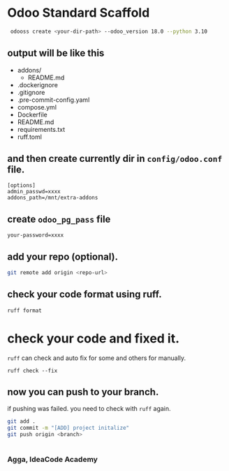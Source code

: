 
# Odoo Standard Scaffold


```zsh
 odooss create <your-dir-path> --odoo_version 18.0 --python 3.10
```

## output will be like this

- addons/
  - README.md
- .dockerignore
- .gitignore
- .pre-commit-config.yaml
- compose.yml
- Dockerfile
- README.md
- requirements.txt
- ruff.toml

## and then create currently dir in `config/odoo.conf` file.

```
[options]
admin_passwd=xxxx
addons_path=/mnt/extra-addons
```

## create `odoo_pg_pass` file
```
your-password=xxxx
```

## add your repo (optional).
```zsh
git remote add origin <repo-url>
```

## check your code format using ruff.

```zsh
ruff format
```

# check your code and fixed it. 
`ruff` can check and auto fix for some and others for manually.
```
ruff check --fix
```

## now you can push to your branch. 
if pushing was failed. you need to check with `ruff` again.
```zsh
git add .
git commit -m "[ADD] project initalize"
git push origin <branch>
```
#
###  Agga, IdeaCode Academy